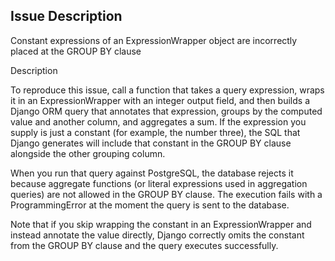 ## Issue Description
Constant expressions of an ExpressionWrapper object are incorrectly placed at the GROUP BY clause

Description

To reproduce this issue, call a function that takes a query expression, wraps it in an ExpressionWrapper with an integer output field, and then builds a Django ORM query that annotates that expression, groups by the computed value and another column, and aggregates a sum. If the expression you supply is just a constant (for example, the number three), the SQL that Django generates will include that constant in the GROUP BY clause alongside the other grouping column.

When you run that query against PostgreSQL, the database rejects it because aggregate functions (or literal expressions used in aggregation queries) are not allowed in the GROUP BY clause. The execution fails with a ProgrammingError at the moment the query is sent to the database.

Note that if you skip wrapping the constant in an ExpressionWrapper and instead annotate the value directly, Django correctly omits the constant from the GROUP BY clause and the query executes successfully.